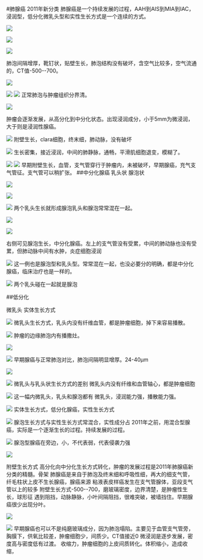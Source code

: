 #肺腺癌
2011年新分类
肺腺癌是一个持续发展的过程，AAH到AIS到MIA到IAC，浸润型，低分化微乳头型和实性生长方式是一个连续的方式。

![](./_image/f4bd87c.jpg)

![](./_image/3f04931.jpg)

![](./_image/b0b8932.jpg)

肺泡间隔增厚，靴钉状，贴壁生长，肺泡结构没有破坏，含空气比较多，空气流通的，CT值-500--700。

![](./_image/dd91162.jpg)

![](./_image/18084a0.jpg)
![](./_image/a695578.jpg)
正常肺泡与肿瘤组织分界清。

![](./_image/6f980a0.jpg)

肿瘤会逐渐发展，从高分化到中分化状态。出现浸润成分，小于5mm为微浸润，大于则是浸润性腺癌。

![](./_image/f08ad87.jpg)
附壁生长，clara细胞，终末细，肺动脉，没有破坏

![](./_image/e20df9a.jpg)
生长密集，接近浸润，中间的肺静脉，通畅，平滑肌细胞退变，模糊了。

![](./_image/4dcbd76.jpg)
![](./_image/f014843.jpg)
早期附壁生长，血管，支气管穿行于肿瘤内，未被破坏，早期腺癌，充气支气管征。支气管可以稍扩张。
##中分化腺癌
乳头状
腺泡状

![](./_image/0de3544.jpg)

![](./_image/0fdaf4e.jpg)

![](./_image/77b0688.jpg)
两个乳头生长就形成腺泡乳头和腺泡常常混在一起。

![](./_image/2e9054d.jpg)

![](./_image/d2e2b12.jpg)

右侧可见腺泡生长，中分化腺癌。左上的支气管没有受累，中间的肺动脉也没有受累，但肺动脉中间有水肿，炎症细胞浸润

![](./_image/aab7641.jpg)
这一例也是腺泡型和乳头型。常常混在一起，也没必要分的明确，都是中分化腺癌，临床治疗也是一样的。

![](./_image/f5222d2.jpg)
两个乳头碰在一起就是腺泡

##低分化

微乳头
实体生长方式

![](./_image/d303042.jpg)
微乳头生长方式，乳头内没有纤维血管，都是肿瘤细胞，掉下来容易播散。

![](./_image/01334c5.jpg)
肿瘤的边缘肺泡内有播撒灶。

![](./_image/bb1500b.jpg)

![](./_image/0d95a0f.jpg)
早期腺癌与正常肺泡对比，肺泡间隔明显增厚。24-40μm

![](./_image/d303042.jpg)

![](./_image/0fdaf4e.jpg)
微乳头与乳头状生长方式的差别
微乳头内没有纤维和血管轴心，都是肿瘤细胞

![](./_image/53dceb7.jpg)
这一幅内微乳头，乳头和腺泡都有
微乳头，浸润能力强，播散能力强。


![](./_image/47b81ab.jpg)
实体生长方式，低分化腺癌，实性生长方式

![](./_image/7522dca.jpg)
腺泡生长方式与实性生长方式常混合，实性成分占
2011年之前，用混合型腺癌，实际是一个逐渐生长的过程。持续发展的过程。

![](./_image/e9352f8.jpg)
腺泡型腺癌在旁边，小，不代表弱，代表侵袭力强

![](./_image/adb15dd.jpg)

附壁生长方式 高分化向中分化生长方式转化，肿瘤的发展过程是2011年肺腺癌新分类的精髓。骨架
肺腺癌是来自于肺泡及终末细和呼吸性细，再大的细支气管，纤毛柱状上皮不生长腺癌，腺癌来源
粘液表皮样癌发生在支气管腺体，亚段支气管以上的较多
附壁生长方式-500--700，磨玻璃密度，边界清楚，是肿瘤性生长，球形征
遇到阻挡，动脉静脉，小叶间隔阻挡，很难突破，被墙挡住。早期腺癌很少出现分叶。


![](./_image/7e42acd.jpg)

![](./_image/1fd858a.jpg)
早期腺癌也可以不是纯磨玻璃成分，因为肺泡塌陷。主要见于血管支气管旁，胸膜下，供氧比较差，肿瘤细胞少，间质少。CT值接近0
微浸润是逐步发展，密度高与密度低有过渡。
收缩力，肿瘤细胞的上皮间质转化。体积缩小，造成收缩，

